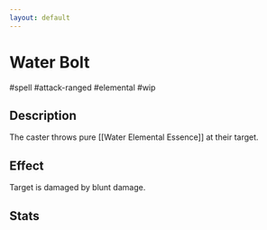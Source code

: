 ```yaml
---
layout: default
---
```


# Water Bolt

#spell #attack-ranged #elemental #wip

## Description

The caster throws pure [[Water Elemental Essence]] at their target.

## Effect

Target is damaged by blunt damage.

## Stats
